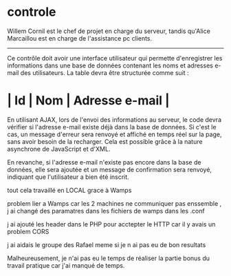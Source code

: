 # controle

Willem Cornil est le chef de projet en charge du serveur,
tandis qu'Alice Marcaillou est en charge de l'assistance pc clients.

---

Ce contrôle doit avoir une interface utilisateur qui permette d'enregistrer les informations dans une base de données contenant les noms et adresses e-mail des utilisateurs. La table devra être structurée comme suit :

# | Id | Nom | Adresse e-mail |

En utilisant AJAX, lors de l'envoi des informations au serveur, le code devra vérifier si l'adresse e-mail existe déjà dans la base de données. Si c'est le cas, un message d'erreur sera renvoyé et affiché en temps réel sur la page, sans avoir besoin de la recharger. Cela est possible grâce à la nature asynchrone de JavaScript et d'XML.

En revanche, si l'adresse e-mail n'existe pas encore dans la base de données, elle sera ajoutée et un message de confirmation sera renvoyé, indiquant que l'utilisateur a bien été inscrit.

tout cela travaillé en LOCAL grace à Wamps

problem lier a Wamps car les 2 machines ne communiquer pas enssemble , j ai changé des paramatres dans les fichiers de wamps dans les .conf

j ai ajouté les header dans le PHP pour acctepter le HTTP car il y avais un problem CORS

j ai aidais le groupe des Rafael meme si je n ai pas eu de bon resultats


Malheureusement, je n'ai pas eu le temps de réaliser la partie bonus du travail pratique car j'ai manqué de temps.

